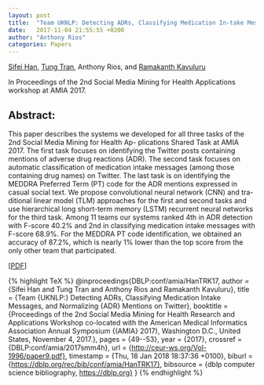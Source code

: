 ```yaml
---
layout: post
title:  "Team UKNLP: Detecting ADRs, Classifying Medication In-take Messages, and Normalizing ADR Mentions on Twitter"
date:   2017-11-04 21:55:55 +0200
author: "Anthony Rios"
categories: Papers
---
```


<a href="https://scholar.google.com/citations?user=Y2N8_WwAAAAJ&hl=en">Sifei Han</a>, <a href="http://tttran.net">Tung Tran</a>, Anthony Rios, and <a href="http://protocols.netlab.uky.edu/~rvkavu2/">Ramakanth Kavuluru</a>

In Proceedings of the 2nd Social Media Mining for Health Applications workshop at AMIA 2017.

## Abstract:
This paper describes the systems we developed for all three tasks of the 2nd Social Media Mining for Health Ap- plications Shared Task at AMIA 2017. The first task focuses on identifying the Twitter posts containing mentions of adverse drug reactions (ADR). The second task focuses on automatic classification of medication intake messages (among those containing drug names) on Twitter. The last task is on identifying the MEDDRA Preferred Term (PT) code for the ADR mentions expressed in casual social text. We propose convolutional neural network (CNN) and tra- ditional linear model (TLM) approaches for the first and second tasks and use hierarchical long short-term memory (LSTM) recurrent neural networks for the third task. Among 11 teams our systems ranked 4th in ADR detection with F-score 40.2% and 2nd in classifying medication intake messages with F-score 68.9%. For the MEDDRA PT code identification, we obtained an accuracy of 87.2%, which is nearly 1% lower than the top score from the only other team that participated.

[<a href="http://aclweb.org/anthology/W18-0611 ">PDF</a>]

{% highlight TeX %}
@inproceedings{DBLP:conf/amia/HanTRK17,
  author    = {Sifei Han and
               Tung Tran and
               Anthony Rios and
               Ramakanth Kavuluru},
  title     = {Team {UKNLP:} Detecting ADRs, Classifying Medication Intake Messages,
               and Normalizing {ADR} Mentions on Twitter},
  booktitle = {Proceedings of the 2nd Social Media Mining for Health Research and
               Applications Workshop co-located with the American Medical Informatics
               Association Annual Symposium {(AMIA} 2017), Washington D.C., United
               States, November 4, 2017.},
  pages     = {49--53},
  year      = {2017},
  crossref  = {DBLP:conf/amia/2017smm4h},
  url       = {http://ceur-ws.org/Vol-1996/paper9.pdf},
  timestamp = {Thu, 18 Jan 2018 18:37:36 +0100},
  biburl    = {https://dblp.org/rec/bib/conf/amia/HanTRK17},
  bibsource = {dblp computer science bibliography, https://dblp.org}
}
{% endhighlight %}
